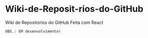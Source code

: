 # Wiki-de-Reposit-rios-do-GitHub
Wiki de Repositórios do GitHub Feita com React

```
OBS.: EM desenvolvimento!
```

